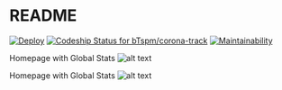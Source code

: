 # README


[![Deploy](https://www.herokucdn.com/deploy/button.svg)](https://heroku.com/deploy?template=https://github.com/bTspm/corona-track) [![Codeship Status for bTspm/corona-track](https://app.codeship.com/projects/a6c1b9d0-6b23-0138-c364-3ec243f30acb/status?branch=master)](https://app.codeship.com/projects/394439) [![Maintainability](https://api.codeclimate.com/v1/badges/57f7fa1c62d536958034/maintainability)](https://codeclimate.com/github/bTspm/corona-track/maintainability)




Homepage with Global Stats
![alt text](https://i.imgur.com/RVW8bkV.jpg "Logo Title Text 1")

Homepage with Global Stats
![alt text](https://i.imgur.com/AebPA6p.png "Logo Title Text 1")
